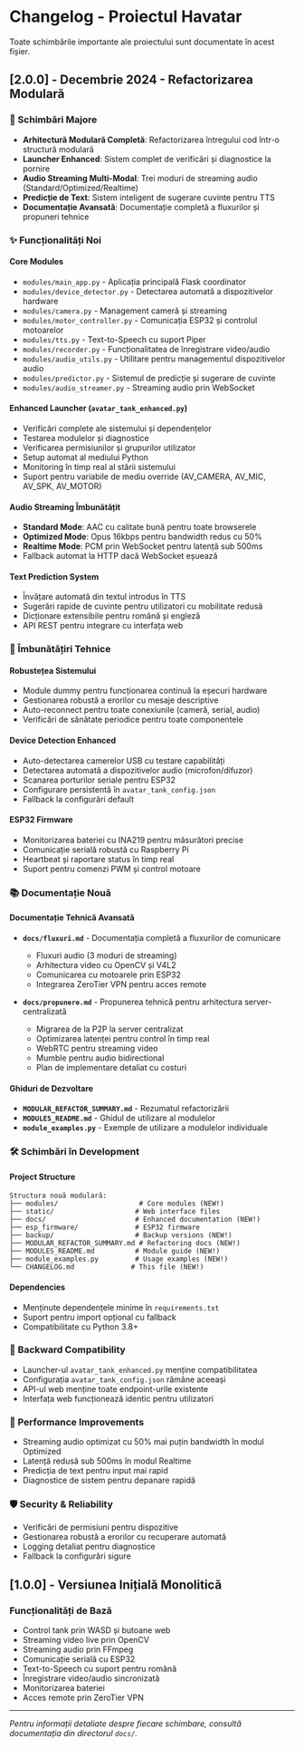 # Changelog - Proiectul Havatar

Toate schimbările importante ale proiectului sunt documentate în acest fișier.

## [2.0.0] - Decembrie 2024 - Refactorizarea Modulară

### 🎯 Schimbări Majore
- **Arhitectură Modulară Completă**: Refactorizarea întregului cod într-o structură modulară
- **Launcher Enhanced**: Sistem complet de verificări și diagnostice la pornire
- **Audio Streaming Multi-Modal**: Trei moduri de streaming audio (Standard/Optimized/Realtime)
- **Predicție de Text**: Sistem inteligent de sugerare cuvinte pentru TTS
- **Documentație Avansată**: Documentație completă a fluxurilor și propuneri tehnice

### ✨ Funcționalități Noi

#### Core Modules
- `modules/main_app.py` - Aplicația principală Flask coordinator
- `modules/device_detector.py` - Detectarea automată a dispozitivelor hardware
- `modules/camera.py` - Management cameră și streaming
- `modules/motor_controller.py` - Comunicația ESP32 și controlul motoarelor
- `modules/tts.py` - Text-to-Speech cu suport Piper
- `modules/recorder.py` - Funcționalitatea de înregistrare video/audio
- `modules/audio_utils.py` - Utilitare pentru managementul dispozitivelor audio
- `modules/predictor.py` - Sistemul de predicție și sugerare de cuvinte
- `modules/audio_streamer.py` - Streaming audio prin WebSocket

#### Enhanced Launcher (`avatar_tank_enhanced.py`)
- Verificări complete ale sistemului și dependențelor
- Testarea modulelor și diagnostice
- Verificarea permisiunilor și grupurilor utilizator
- Setup automat al mediului Python
- Monitoring în timp real al stării sistemului
- Suport pentru variabile de mediu override (AV_CAMERA, AV_MIC, AV_SPK, AV_MOTOR)

#### Audio Streaming Îmbunătățit
- **Standard Mode**: AAC cu calitate bună pentru toate browserele
- **Optimized Mode**: Opus 16kbps pentru bandwidth redus cu 50%
- **Realtime Mode**: PCM prin WebSocket pentru latență sub 500ms
- Fallback automat la HTTP dacă WebSocket eșuează

#### Text Prediction System
- Învățare automată din textul introdus în TTS
- Sugerări rapide de cuvinte pentru utilizatori cu mobilitate redusă
- Dicționare extensibile pentru română și engleză
- API REST pentru integrare cu interfața web

### 🔧 Îmbunătățiri Tehnice

#### Robustețea Sistemului
- Module dummy pentru funcționarea continuă la eșecuri hardware
- Gestionarea robustă a erorilor cu mesaje descriptive
- Auto-reconnect pentru toate conexiunile (cameră, serial, audio)
- Verificări de sănătate periodice pentru toate componentele

#### Device Detection Enhanced
- Auto-detectarea camerelor USB cu testare capabilități
- Detectarea automată a dispozitivelor audio (microfon/difuzor)
- Scanarea porturilor seriale pentru ESP32
- Configurare persistentă în `avatar_tank_config.json`
- Fallback la configurări default

#### ESP32 Firmware
- Monitorizarea bateriei cu INA219 pentru măsurători precise
- Comunicație serială robustă cu Raspberry Pi
- Heartbeat și raportare status în timp real
- Suport pentru comenzi PWM și control motoare

### 📚 Documentație Nouă

#### Documentație Tehnică Avansată
- **`docs/fluxuri.md`** - Documentația completă a fluxurilor de comunicare
  - Fluxuri audio (3 moduri de streaming)
  - Arhitectura video cu OpenCV și V4L2
  - Comunicarea cu motoarele prin ESP32
  - Integrarea ZeroTier VPN pentru acces remote
  
- **`docs/propunere.md`** - Propunerea tehnică pentru arhitectura server-centralizată
  - Migrarea de la P2P la server centralizat
  - Optimizarea latenței pentru control în timp real
  - WebRTC pentru streaming video
  - Mumble pentru audio bidirectional
  - Plan de implementare detaliat cu costuri

#### Ghiduri de Dezvoltare
- **`MODULAR_REFACTOR_SUMMARY.md`** - Rezumatul refactorizării
- **`MODULES_README.md`** - Ghidul de utilizare al modulelor
- **`module_examples.py`** - Exemple de utilizare a modulelor individuale

### 🛠️ Schimbări în Development

#### Project Structure
```
Structura nouă modulară:
├── modules/                    # Core modules (NEW!)
├── static/                    # Web interface files
├── docs/                      # Enhanced documentation (NEW!)
├── esp_firmware/              # ESP32 firmware
├── backup/                    # Backup versions (NEW!)
├── MODULAR_REFACTOR_SUMMARY.md # Refactoring docs (NEW!)
├── MODULES_README.md          # Module guide (NEW!)
├── module_examples.py         # Usage examples (NEW!)
└── CHANGELOG.md              # This file (NEW!)
```

#### Dependencies
- Menținute dependențele minime în `requirements.txt`
- Suport pentru import opțional cu fallback
- Compatibilitate cu Python 3.8+

### 🔄 Backward Compatibility
- Launcher-ul `avatar_tank_enhanced.py` menține compatibilitatea
- Configurația `avatar_tank_config.json` rămâne aceeași
- API-ul web menține toate endpoint-urile existente
- Interfața web funcționează identic pentru utilizatori

### 🚀 Performance Improvements
- Streaming audio optimizat cu 50% mai puțin bandwidth în modul Optimized
- Latență redusă sub 500ms în modul Realtime
- Predicția de text pentru input mai rapid
- Diagnostice de sistem pentru depanare rapidă

### 🛡️ Security & Reliability
- Verificări de permisiuni pentru dispozitive
- Gestionarea robustă a erorilor cu recuperare automată
- Logging detaliat pentru diagnostice
- Fallback la configurări sigure

## [1.0.0] - Versiunea Inițială Monolitică

### Funcționalități de Bază
- Control tank prin WASD și butoane web
- Streaming video live prin OpenCV
- Streaming audio prin FFmpeg
- Comunicație serială cu ESP32
- Text-to-Speech cu suport pentru română
- Înregistrare video/audio sincronizată
- Monitorizarea bateriei
- Acces remote prin ZeroTier VPN

---

*Pentru informații detaliate despre fiecare schimbare, consultă documentația din directorul `docs/`.*
